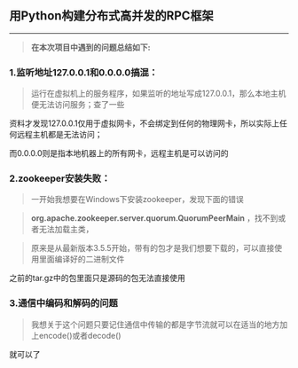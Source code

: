 ## 用Python构建分布式高并发的RPC框架

------

>  **在本次项目中遇到的问题总结如下:**

### 1.监听地址127.0.0.1和0.0.0.0搞混：

> 运行在虚拟机上的服务程序，如果监听的地址写成127.0.0.1，那么本地主机便无法访问服务；查了一些

资料才发现127.0.0.1仅用于虚拟网卡，不会绑定到任何的物理网卡，所以实际上任何远程主机都是无法访问；

而0.0.0.0则是指本地机器上的所有网卡，远程主机是可以访问的

### 2.zookeeper安装失败：

> 一开始我想要在Windows下安装zookeeper，发现下面的错误

> **org.apache.zookeeper.server.quorum.QuorumPeerMain** ，找不到或者无法加载主类，

> 原来是从最新版本3.5.5开始，带有的包才是我们想要下载的，可以直接使用里面编译好的二进制文件

之前的tar.gz中的包里面只是源码的包无法直接使用

### 3.通信中编码和解码的问题

> 我想关于这个问题只要记住通信中传输的都是字节流就可以在适当的地方加上encode()或者decode()

就可以了

